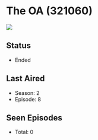 # The OA (321060)

<img src="https://dg31sz3gwrwan.cloudfront.net/poster/321060/1174058-0-optimized.jpg" />

## Status
* Ended
## Last Aired
* Season: 2
* Episode: 8
## Seen Episodes
* Total: 0
